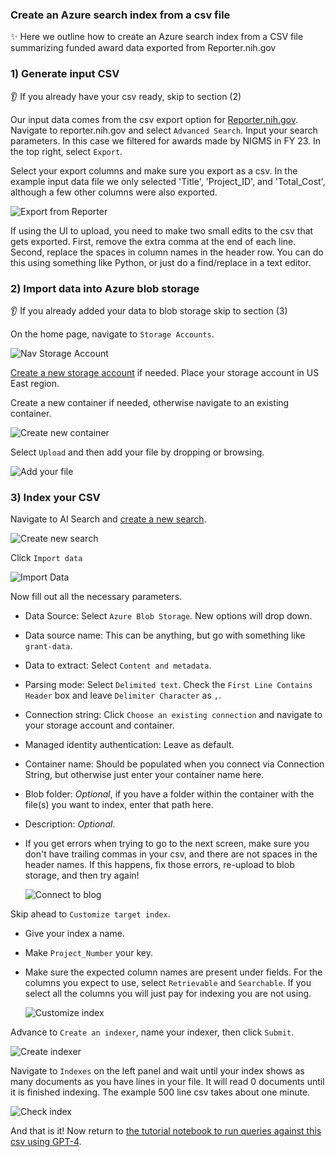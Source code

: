 ### Create an Azure search index from a csv file
:sparkles: Here we outline how to create an Azure search index from a CSV file summarizing funded award data exported from Reporter.nih.gov

### 1) Generate input CSV
:ear: If you already have your csv ready, skip to section (2)

Our input data comes from the csv export option for [Reporter.nih.gov](https://reporter.nih.gov/). Navigate to reporter.nih.gov and select `Advanced Search`. Input your search parameters. In this case we filtered for awards made by NIGMS in FY 23. In the top right, select `Export`.

Select your export columns and make sure you export as a csv. In the example input data file we only selected 'Title', 'Project_ID', and 'Total_Cost', although a few other columns were also exported.

  ![Export from Reporter](/docs/images/1_export_reporter_csv.png)

If using the UI to upload, you need to make two small edits to the csv that gets exported. First, remove the extra comma at the end of each line. Second, replace the spaces in column names in the header row. You can do this using something like Python, or just do a find/replace in a text editor.

### 2) Import data into Azure blob storage
:ear: If you already added your data to blob storage skip to section (3)

On the home page, navigate to `Storage Accounts`.

  ![Nav Storage Account](/docs/images/2_storage_accounts.png)

[Create a new storage account](https://learn.microsoft.com/en-us/azure/storage/common/storage-account-create?tabs=azure-portal) if needed. Place your storage account in US East region. 

Create a new container if needed, otherwise navigate to an existing container.

  ![Create new container](/docs/images/3_create_container.png)

Select `Upload` and then add your file by dropping or browsing. 

  ![Add your file](/docs/images/4_add_your_csv.png)

### 3) Index your CSV

Navigate to AI Search and [create a new search](https://learn.microsoft.com/en-us/azure/search/search-create-service-portal).

  ![Create new search](/docs/images/5_create_new_db.png)

Click `Import data`

  ![Import Data](/docs/images/6_import_data.png)

Now fill out all the necessary parameters. 
+ Data Source: Select `Azure Blob Storage`. New options will drop down.
+ Data source name: This can be anything, but go with something like `grant-data`.
+ Data to extract: Select `Content and metadata`.
+ Parsing mode: Select `Delimited text`. Check the `First Line Contains Header` box and leave `Delimiter Character` as `,`.
+ Connection string: Click `Choose an existing connection` and navigate to your storage account and container.
+ Managed identity authentication: Leave as default.
+ Container name: Should be populated when you connect via Connection String, but otherwise just enter your container name here.
+ Blob folder: *Optional*, if you have a folder within the container with the file(s) you want to index, enter that path here.
+ Description: *Optional*.
+ If you get errors when trying to go to the next screen, make sure you don't have trailing commas in your csv, and there are not spaces in the header names. If this happens, fix those errors, re-upload to blob storage, and then try again! 

  ![Connect to blog](/docs/images/7_connect_to_blob.png)

Skip ahead to `Customize target index`. 
+ Give your index a name.
+ Make `Project_Number` your key.
+ Make sure the expected column names are present under fields. For the columns you expect to use, select `Retrievable` and `Searchable`. If you select all the columns you will just pay for indexing you are not using.

  ![Customize index](/docs/images/8_target_index.png)

Advance to `Create an indexer`, name your indexer, then click `Submit`. 

  ![Create indexer](/docs/images/9_create_indexer.png)

Navigate to `Indexes` on the left panel and wait until your index shows as many documents as you have lines in your file. It will read 0 documents until it is finished indexing. The example 500 line csv takes about one minute.

  ![Check index](/docs/images/10_check_index.png)


And that is it! Now return to [the tutorial notebook to run queries against this csv using GPT-4]( /tutorials/notebooks/GenAI/notebooks/AzureAIStudio_index_structured_with_console.ipynb).









  
